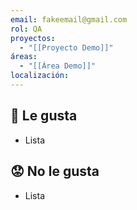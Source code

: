 ```yaml
---
email: fakeemail@gmail.com
rol: QA
proyectos:
  - "[[Proyecto Demo]]"
áreas:
  - "[[Área Demo]]"
localización:
---
```

## 🙂 Le gusta

- Lista

## 😟 No le gusta

- Lista